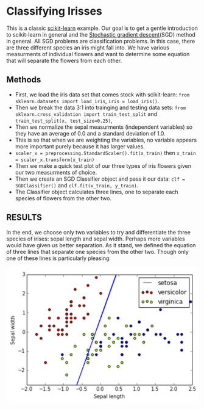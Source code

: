 # Classifying Irisses

This is a classic [scikit-learn](http://scikit-learn.org/stable/index.html) example. Our goal is to get a gentle introduction to scikit-learn in general and the [Stochastic gradient descent](https://en.wikipedia.org/wiki/Stochastic_gradient_descent)(SGD) method in general. All SGD problems are classification problems. In this case, there are three different species an iris might fall into. We have various measurments of individual flowers and want to determine some equation that will separate the flowers from each other.

## Methods

* First, we load the iris data set that comes stock with scikit-learn: `from sklearn.datasets import load_iris`, `iris = load_iris()`.
* Then we break the data 3:1 into trainging and testing data sets: `from sklearn.cross_validation import train_test_split` and `train_test_split(x, test_size=0.25)`,
* Then we normalize the sepal measurments (independent variables) so they have an average of 0.0 and a standard deviation of 1.0.
 * This is so that when we are weighting the variables, no variable appears more important purely because it has larger values.
 * `scaler_x = preprocessing.StandardScaler().fit(x_train)` then `x_train = scaler_x.transform(x_train)`
* Then we make a quick test plot of our three types of iris flowers given our two measurments of choice.
* Then we create an SGD Classifier object and pass it our data: `clf = SGDClassifier()` and `clf.fit(x_train, y_train)`.
* The Classifier object calculates three lines, one to separate each species of flowers from the other two.

## RESULTS

In the end, we choose only two variables to try and differentiate the three species of irises: sepal length and sepal width. Perhaps more variables would have given us better separation. As it stand, we defined the equation of three lines that separate one species from the other two. Though only one of these lines is particularly pleasing:

![iris plot](sepal_measurements.png)
